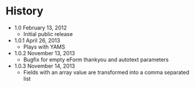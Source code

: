 History
================================================================================

- 1.0 February 13, 2012
	- Initial public release
- 1.0.1 April 26, 2013
	- Plays with YAMS
- 1.0.2 November 13, 2013
	- Bugfix for empty eForm thankyou and autotext parameters
- 1.0.3 November 14, 2013
	- Fields with an array value are transformed into a comma separated list
